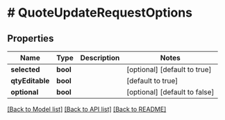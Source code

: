 # # QuoteUpdateRequestOptions

## Properties

Name | Type | Description | Notes
------------ | ------------- | ------------- | -------------
**selected** | **bool** |  | [optional] [default to true]
**qtyEditable** | **bool** |  | [default to true]
**optional** | **bool** |  | [optional] [default to false]

[[Back to Model list]](../../README.md#models) [[Back to API list]](../../README.md#endpoints) [[Back to README]](../../README.md)
